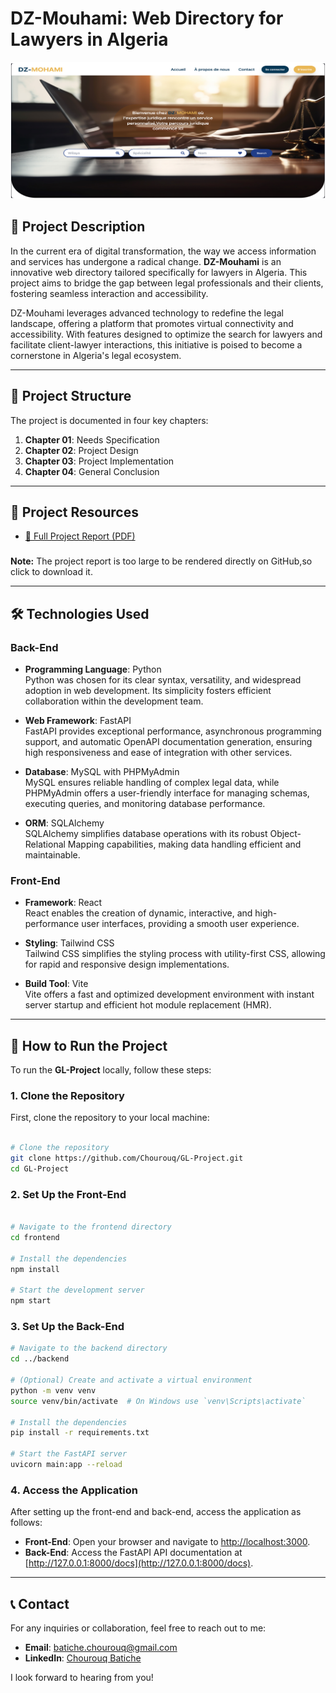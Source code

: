 # DZ-Mouhami: Web Directory for Lawyers in Algeria
![Homesection Image](./Homesection.png)
## 🌟 Project Description

In the current era of digital transformation, the way we access information and services has undergone a radical change. **DZ-Mouhami** is an innovative web directory tailored specifically for lawyers in Algeria. This project aims to bridge the gap between legal professionals and their clients, fostering seamless interaction and accessibility.

DZ-Mouhami leverages advanced technology to redefine the legal landscape, offering a platform that promotes virtual connectivity and accessibility. With features designed to optimize the search for lawyers and facilitate client-lawyer interactions, this initiative is poised to become a cornerstone in Algeria's legal ecosystem.

---

## 📂 Project Structure

The project is documented in four key chapters:
1. **Chapter 01**: Needs Specification  
2. **Chapter 02**: Project Design  
3. **Chapter 03**: Project Implementation  
4. **Chapter 04**: General Conclusion  

---
## 📄 Project Resources
- [📘 Full Project Report (PDF)](./GL_Project.pdf)
###
  **Note:** The project report is too large to be rendered directly on GitHub,so click to download it.
  
---

## 🛠️ Technologies Used

### **Back-End**
- **Programming Language**: Python  
  Python was chosen for its clear syntax, versatility, and widespread adoption in web development. Its simplicity fosters efficient collaboration within the development team.  

- **Web Framework**: FastAPI  
  FastAPI provides exceptional performance, asynchronous programming support, and automatic OpenAPI documentation generation, ensuring high responsiveness and ease of integration with other services.  

- **Database**: MySQL with PHPMyAdmin  
  MySQL ensures reliable handling of complex legal data, while PHPMyAdmin offers a user-friendly interface for managing schemas, executing queries, and monitoring database performance.  

- **ORM**: SQLAlchemy  
  SQLAlchemy simplifies database operations with its robust Object-Relational Mapping capabilities, making data handling efficient and maintainable.  

### **Front-End**
- **Framework**: React  
  React enables the creation of dynamic, interactive, and high-performance user interfaces, providing a smooth user experience.  

- **Styling**: Tailwind CSS  
  Tailwind CSS simplifies the styling process with utility-first CSS, allowing for rapid and responsive design implementations.  

- **Build Tool**: Vite  
  Vite offers a fast and optimized development environment with instant server startup and efficient hot module replacement (HMR).  

---

## 🚀 How to Run the Project

To run the **GL-Project** locally, follow these steps:

### **1. Clone the Repository**

First, clone the repository to your local machine:

```bash

# Clone the repository
git clone https://github.com/Chourouq/GL-Project.git
cd GL-Project
```
### **2. Set Up the Front-End**
```bash

# Navigate to the frontend directory
cd frontend

# Install the dependencies
npm install

# Start the development server
npm start
```
### **3. Set Up the Back-End**
```bash
# Navigate to the backend directory
cd ../backend

# (Optional) Create and activate a virtual environment
python -m venv venv
source venv/bin/activate  # On Windows use `venv\Scripts\activate`

# Install the dependencies
pip install -r requirements.txt

# Start the FastAPI server
uvicorn main:app --reload

```
### **4. Access the Application**

After setting up the front-end and back-end, access the application as follows:

- **Front-End**: Open your browser and navigate to [http://localhost:3000](http://localhost:3000).
- **Back-End**: Access the FastAPI API documentation at [http://127.0.0.1:8000/docs](http://127.0.0.1:8000/docs).

---

## 📞 Contact

For any inquiries or collaboration, feel free to reach out to me:

- **Email**: batiche.chourouq@gmail.com
- **LinkedIn**: [Chourouq Batiche](https://www.linkedin.com/in/chourouq-batiche-bb8a2a334/)

I look forward to hearing from you!


